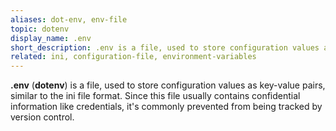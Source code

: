 ```yaml
---
aliases: dot-env, env-file
topic: dotenv
display_name: .env
short_description: .env is a file, used to store configuration values as key-value pairs, similar to the ini file format.
related: ini, configuration-file, environment-variables
---
```

**.env** (**dotenv**) is a file, used to store configuration values as key-value pairs, similar to the ini file format. Since this file usually contains confidential information like credentials, it's commonly prevented from being tracked by version control.
